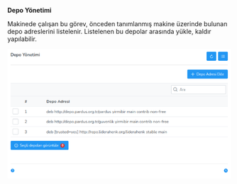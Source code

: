 **Depo Yönetimi**

Makinede çalışan bu görev, önceden tanımlanmış makine üzerinde bulunan depo adreslerini listelenir. Listelenen bu depolar arasında yükle, kaldır yapılabilir.


[![Depo Yonetimi](../images/computerManagement/repositoryManagement.png)](../images/computerManagement/repositoryManagement.png)
